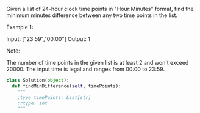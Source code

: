 Given a list of 24-hour clock time points in "Hour:Minutes" format, find the minimum minutes difference between any two time points in the list. 

Example 1:

Input: ["23:59","00:00"]
Output: 1



Note:

The number of time points in the given list is at least 2 and won't exceed 20000.
The input time is legal and ranges from 00:00 to 23:59.




```python
class Solution(object):
  def findMinDifference(self, timePoints):
    """
    :type timePoints: List[str]
    :rtype: int
    """
```
